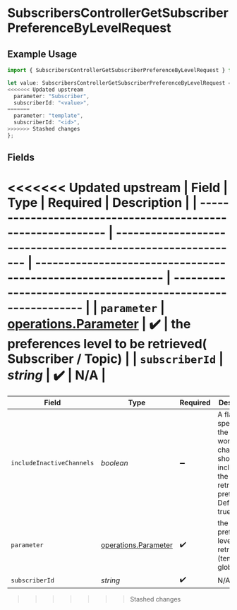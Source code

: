 # SubscribersControllerGetSubscriberPreferenceByLevelRequest

## Example Usage

```typescript
import { SubscribersControllerGetSubscriberPreferenceByLevelRequest } from "@novu/api/models/operations";

let value: SubscribersControllerGetSubscriberPreferenceByLevelRequest = {
<<<<<<< Updated upstream
  parameter: "Subscriber",
  subscriberId: "<value>",
=======
  parameter: "template",
  subscriberId: "<id>",
>>>>>>> Stashed changes
};
```

## Fields

<<<<<<< Updated upstream
| Field                                                        | Type                                                         | Required                                                     | Description                                                  |
| ------------------------------------------------------------ | ------------------------------------------------------------ | ------------------------------------------------------------ | ------------------------------------------------------------ |
| `parameter`                                                  | [operations.Parameter](../../models/operations/parameter.md) | :heavy_check_mark:                                           | the preferences level to be retrieved( Subscriber / Topic)   |
| `subscriberId`                                               | *string*                                                     | :heavy_check_mark:                                           | N/A                                                          |
=======
| Field                                                                                                                     | Type                                                                                                                      | Required                                                                                                                  | Description                                                                                                               |
| ------------------------------------------------------------------------------------------------------------------------- | ------------------------------------------------------------------------------------------------------------------------- | ------------------------------------------------------------------------------------------------------------------------- | ------------------------------------------------------------------------------------------------------------------------- |
| `includeInactiveChannels`                                                                                                 | *boolean*                                                                                                                 | :heavy_minus_sign:                                                                                                        | A flag which specifies if the inactive workflow channels should be included in the retrieved preferences. Default is true |
| `parameter`                                                                                                               | [operations.Parameter](../../models/operations/parameter.md)                                                              | :heavy_check_mark:                                                                                                        | the preferences level to be retrieved (template / global)                                                                 |
| `subscriberId`                                                                                                            | *string*                                                                                                                  | :heavy_check_mark:                                                                                                        | N/A                                                                                                                       |
>>>>>>> Stashed changes
